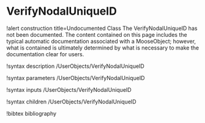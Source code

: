 <!-- MOOSE Documentation Stub: Remove this when content is added. -->

# VerifyNodalUniqueID

!alert construction title=Undocumented Class
The VerifyNodalUniqueID has not been documented. The content contained on this page includes the
typical automatic documentation associated with a MooseObject; however, what is contained is
ultimately determined by what is necessary to make the documentation clear for users.

!syntax description /UserObjects/VerifyNodalUniqueID

!syntax parameters /UserObjects/VerifyNodalUniqueID

!syntax inputs /UserObjects/VerifyNodalUniqueID

!syntax children /UserObjects/VerifyNodalUniqueID

!bibtex bibliography
